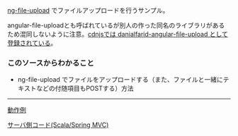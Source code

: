 [ng-file-upload](https://github.com/danialfarid/ng-file-upload) でファイルアップロードを行うサンプル。

angular-file-uploadとも呼ばれているが別人の作った同名のライブラリがあるため混同しないように注意。[cdnjsでは danialfarid-angular-file-upload として登録されている](https://cdnjs.com/libraries/danialfarid-angular-file-upload)。

### このソースからわかること

- ng-file-upload でファイルをアップロードする（また、ファイルと一緒にテキストなどの付随項目もPOSTする）方法

<hr>

[動作例](${contextRoot}/upload.html)

[サーバ側コード(Scala/Spring MVC)](${contextRoot}/src/examples/scala/com/walbrix/spring/UploadRequestHandler.scala)